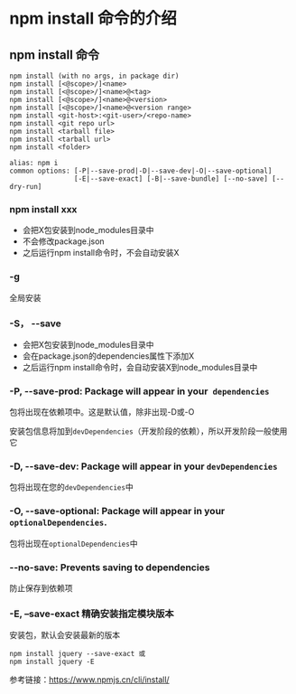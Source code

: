# npm install 命令的介绍

## npm install 命令

```shell
npm install (with no args, in package dir)
npm install [<@scope>/]<name>
npm install [<@scope>/]<name>@<tag>
npm install [<@scope>/]<name>@<version>
npm install [<@scope>/]<name>@<version range>
npm install <git-host>:<git-user>/<repo-name>
npm install <git repo url>
npm install <tarball file>
npm install <tarball url>
npm install <folder>

alias: npm i
common options: [-P|--save-prod|-D|--save-dev|-O|--save-optional]
                [-E|--save-exact] [-B|--save-bundle] [--no-save] [--dry-run]

```
### npm install xxx
- 会把X包安装到node_modules目录中
- 不会修改package.json
- 之后运行npm install命令时，不会自动安装X
### -g
全局安装

### -S， --save
- 会把X包安装到node_modules目录中
- 会在package.json的dependencies属性下添加X
- 之后运行npm install命令时，会自动安装X到node_modules目录中

### -P, --save-prod: Package will appear in your` dependencies`

包将出现在依赖项中。这是默认值，除非出现-D或-O

安装包信息将加到`devDependencies`（开发阶段的依赖），所以开发阶段一般使用它

### -D, --save-dev: Package will appear in your `devDependencies`

包将出现在您的`devDependencies`中

### -O, --save-optional: Package will appear in your `optionalDependencies`.

包将出现在`optionalDependencies`中

### --no-save: Prevents saving to dependencies

防止保存到依赖项

### -E, –save-exact 精确安装指定模块版本

安装包，默认会安装最新的版本

    npm install jquery --save-exact 或
    npm install jquery -E

参考链接：<https://www.npmjs.cn/cli/install/>